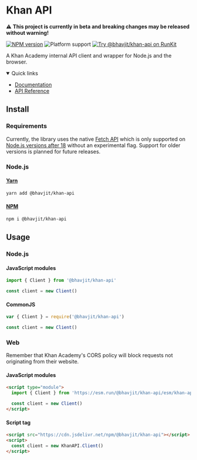 # Khan API

⚠️ **This project is currently in beta and breaking changes may be released without warning!**

[![NPM version](https://img.shields.io/npm/v/@bhavjit/khan-api)](https://www.npmjs.com/package/@bhavjit/khan-api?activeTab=versions)
![Platform support](https://img.shields.io/node/v/@bhavjit/khan-api)
[![Try @bhavjit/khan-api on RunKit](https://badge.runkitcdn.com/@bhavjit/khan-api.svg)](https://npm.runkit.com/@bhavjit/khan-api)

A Khan Academy internal API client and wrapper for Node.js and the browser.

<details open>

<summary>Quick links</summary>

- [Documentation](https://bhavjitchauhan.github.io/khan-api)
- [API Reference](https://documenter.getpostman.com/view/19553924/2s8YzQUiXU)

</details>

## Install

### Requirements

Currently, the library uses the native [Fetch API](https://developer.mozilla.org/en-US/docs/Web/API/Fetch_API) which is only supported on [Node.js versions after 18](https://nodejs.org/dist/latest-v18.x/docs/api/globals.html#fetch) without an experimental flag. Support for older versions is planned for future releases.

### Node.js

#### [Yarn](https://yarn.pm/@bhavjit/khan-api)

```bash
yarn add @bhavjit/khan-api
```

#### [NPM](https://www.npmjs.com/package/@bhavjit/khan-api)

```bash
npm i @bhavjit/khan-api
```

## Usage

### Node.js

#### JavaScript modules

```js
import { Client } from '@bhavjit/khan-api'

const client = new Client()
```

#### CommonJS

```js
var { Client } = require('@bhavjit/khan-api')

const client = new Client()
```

### Web

Remember that Khan Academy's CORS policy will block requests not originating from their website.

#### JavaScript modules

<!-- @TODO Replace with https://esm.run/@bhavjit/khan-api on next release -->

```html
<script type="module">
  import { Client } from 'https://esm.run/@bhavjit/khan-api/esm/khan-api.js'

  const client = new Client()
</script>
```

#### Script tag

```html
<script src="https://cdn.jsdelivr.net/npm/@bhavjit/khan-api"></script>
<script>
  const client = new KhanAPI.Client()
</script>
```
